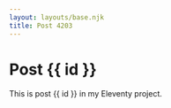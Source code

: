 ```yaml
---
layout: layouts/base.njk
title: Post 4203
---
```


# Post {{ id }}

This is post {{ id }} in my Eleventy project.
